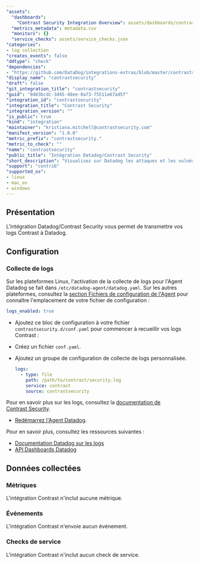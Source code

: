 ```yaml
---
"assets":
  "dashboards":
    "Contrast Security Integration Overview": assets/dashboards/contrast_security_protect.json
  "metrics_metadata": metadata.csv
  "monitors": {}
  "service_checks": assets/service_checks.json
"categories":
- log collection
"creates_events": false
"ddtype": "check"
"dependencies":
- "https://github.com/DataDog/integrations-extras/blob/master/contrastsecurity/README.md"
"display_name": "contrastsecurity"
"draft": false
"git_integration_title": "contrastsecurity"
"guid": "8483bcdc-3d45-48ee-8a73-75511a67ad5f"
"integration_id": "contrastsecurity"
"integration_title": "Contrast Security"
"integration_version": ""
"is_public": true
"kind": "integration"
"maintainer": "kristiana.mitchell@contrastsecurity.com"
"manifest_version": "1.0.0"
"metric_prefix": "contrastsecurity."
"metric_to_check": ""
"name": "contrastsecurity"
"public_title": "Intégration Datadog/Contrast Security"
"short_description": "Visualisez sur Datadog les attaques et les vulnérabilités identifiées par Contrast Security"
"support": "contrib"
"supported_os":
- linux
- mac_os
- windows
---
```




## Présentation

L'intégration Datadog/Contrast Security vous permet de transmettre vos logs Contrast à Datadog.

## Configuration

### Collecte de logs

Sur les plateformes Linux, l'activation de la collecte de logs pour l'Agent Datadog se fait dans `/etc/datadog-agent/datadog.yaml`. Sur les autres plateformes, consultez la [section Fichiers de configuration de l'Agent][1] pour connaître l'emplacement de votre fichier de configuration :

```yaml
logs_enabled: true
```

- Ajoutez ce bloc de configuration à votre fichier `contrastsecurity.d/conf.yaml` pour commencer à recueillir vos logs Contrast :
- Créez un fichier `conf.yaml`.
- Ajoutez un groupe de configuration de collecte de logs personnalisée.

    ```yaml
    logs:
      - type: file
        path: /path/to/contrast/security.log
        service: contrast
        source: contrastsecurity
    ```

Pour en savoir plus sur les logs, consultez la [documentation de Contrast Security][2].

- [Redémarrez l'Agent Datadog][3].

Pour en savoir plus, consultez les ressources suivantes :
- [Documentation Datadog sur les logs][4]
- [API Dashboards Datadog][5]

## Données collectées

### Métriques

L'intégration Contrast n'inclut aucune métrique.

### Événements

L'intégration Contrast n'envoie aucun événement.

### Checks de service

L'intégration Contrast n'inclut aucun check de service.


[1]: https://docs.datadoghq.com/agent/guide/agent-configuration-files/
[2]: https://docs.contrastsecurity.com/
[3]: https://docs.datadoghq.com/agent/guide/agent-commands/#restart-the-agent
[4]: https://docs.datadoghq.com/logs/log_collection/
[5]: https://docs.datadoghq.com/api/#create-a-dashboard

